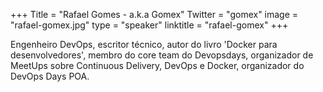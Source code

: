 +++
Title = "Rafael Gomes - a.k.a Gomex"
Twitter = "gomex"
image = "rafael-gomex.jpg"
type = "speaker"
linktitle = "rafael-gomex"
+++

Engenheiro DevOps, escritor técnico, autor do livro 'Docker para desenvolvedores', membro do core team do Devopsdays, organizador de MeetUps sobre Continuous Delivery, DevOps e Docker, organizador do DevOps Days POA.
